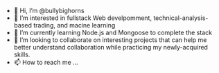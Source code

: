 - 👋 Hi, I’m @bullybighorns
- 👀 I’m interested in fullstack Web develpomment, technical-analysis-based trading, and macine learning
- 🌱 I’m currently learning Node.js and Mongoose to complete the stack
- 💞️ I’m looking to collaborate on interesting projects that can help me better understand collaboration while practicing my newly-acquired skills.
- 📫 How to reach me ...

<!---
bullybighorns/bullybighorns is a ✨ special ✨ repository because its `README.md` (this file) appears on your GitHub profile.
You can click the Preview link to take a look at your changes.
--->
